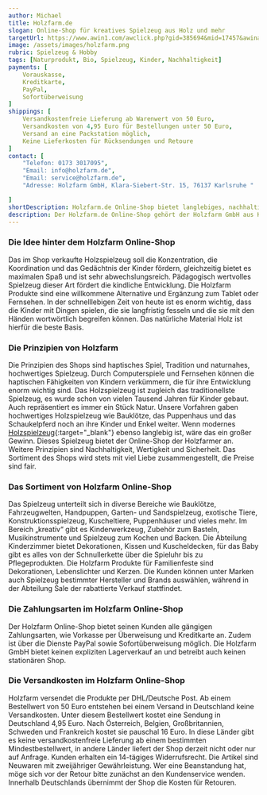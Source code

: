 ```yaml
---
author: Michael
title: Holzfarm.de
slogan: Online-Shop für kreatives Spielzeug aus Holz und mehr
targetUrl: https://www.awin1.com/awclick.php?gid=385694&mid=17457&awinaffid=731132&linkid=2605250&clickref=
image: /assets/images/holzfarm.png
rubric: Spielzeug & Hobby
tags: [Naturprodukt, Bio, Spielzeug, Kinder, Nachhaltigkeit]
payments: [
    Vorauskasse,
    Kreditkarte,
    PayPal,
    Sofortüberweisung
]
shippings: [
    Versandkostenfreie Lieferung ab Warenwert von 50 Euro,
    Versandkosten von 4,95 Euro für Bestellungen unter 50 Euro,
    Versand an eine Packstation möglich,
    Keine Lieferkosten für Rücksendungen und Retoure
]
contact: [
    "Telefon: 0173 3017095",
    "Email: info@holzfarm.de",
    "Email: service@holzfarm.de",
    "Adresse: Holzfarm GmbH, Klara-Siebert-Str. 15, 76137 Karlsruhe "

]
shortDescription: Holzfarm.de Online-Shop bietet langlebiges, nachhaltiges und hochwertiges Spielzeug aus Holz für die Stärkung der Koordination und Konzentration.
description: Der Holzfarm.de Online-Shop gehört der Holzfarm GmbH aus Karlsruhe. <!--weiterlesen--> Der Shop verkauft Spielzeug aus Holz, das eine sehr lange Tradition hat. Die betreibenden Holzfarmer sind zwei schleswig-holsteinische Familien, die hochwertiges, langlebiges und nachhaltiges Spielzeug lieben. Sie haben ihre eigenen Kinder damit spielen lassen und wissen daher, wie sehr gutes Spielzeug die Kreativität und Fantasie von Kindern beflügeln kann.
---
```


### Die Idee hinter dem Holzfarm Online-Shop

Das im Shop verkaufte Holzspielzeug soll die Konzentration, die Koordination und das Gedächtnis der Kinder fördern, gleichzeitig bietet es maximalen Spaß und ist sehr abwechslungsreich. Pädagogisch wertvolles Spielzeug dieser Art fördert die kindliche Entwicklung. Die Holzfarm Produkte sind eine willkommene Alternative und Ergänzung zum Tablet oder Fernsehen. In der schnelllebigen Zeit von heute ist es enorm wichtig, dass die Kinder mit Dingen spielen, die sie langfristig fesseln und die sie mit den Händen wortwörtlich begreifen können. Das natürliche Material Holz ist hierfür die beste Basis.

### Die Prinzipien von Holzfarm

Die Prinzipien des Shops sind haptisches Spiel, Tradition und naturnahes, hochwertiges Spielzeug. Durch Computerspiele und Fernsehen können die haptischen Fähigkeiten von Kindern verkümmern, die für ihre Entwicklung enorm wichtig sind. Das Holzspielzeug ist zugleich das traditionellste Spielzeug, es wurde schon von vielen Tausend Jahren für Kinder gebaut. Auch repräsentiert es immer ein Stück Natur. Unsere Vorfahren gaben hochwertiges Holzspielzeug wie Bauklötze, das Puppenhaus und das Schaukelpferd noch an ihre Kinder und Enkel weiter. Wenn modernes [Holzspielzeug](https://www.holzfarm.de/content/ueber-uns/){:target="_blank"} ebenso langlebig ist, wäre das ein großer Gewinn. Dieses Spielzeug bietet der Online-Shop der Holzfarmer an. Weitere Prinzipien sind Nachhaltigkeit, Wertigkeit und Sicherheit. Das Sortiment des Shops wird stets mit viel Liebe zusammengestellt, die Preise sind fair.

### Das Sortiment von Holzfarm Online-Shop

Das Spielzeug unterteilt sich in diverse Bereiche wie Bauklötze, Fahrzeugwelten, Handpuppen, Garten- und Sandspielzeug, exotische Tiere, Konstruktionsspielzeug, Kuscheltiere, Puppenhäuser und vieles mehr. Im Bereich „kreativ“ gibt es Kinderwerkzeug, Zubehör zum Basteln, Musikinstrumente und Spielzeug zum Kochen und Backen. Die Abteilung Kinderzimmer bietet Dekorationen, Kissen und Kuscheldecken, für das Baby gibt es alles von der Schnullerkette über die Spieluhr bis zu Pflegeprodukten. Die Holzfarm Produkte für Familienfeste sind Dekorationen, Lebenslichter und Kerzen. Die Kunden können unter Marken auch Spielzeug bestimmter Hersteller und Brands auswählen, während in der Abteilung Sale der rabattierte Verkauf stattfindet.

### Die Zahlungsarten im Holzfarm Online-Shop

Der Holzfarm Online-Shop bietet seinen Kunden alle gängigen Zahlungsarten, wie Vorkasse per Überweisung und Kreditkarte an. Zudem ist über die Dienste PayPal sowie Sofortüberweisung möglich. Die Holzfarm GmbH bietet keinen expliziten Lagerverkauf an und betreibt auch keinen stationären Shop.

### Die Versandkosten im Holzfarm Online-Shop

Holzfarm versendet die Produkte per DHL/Deutsche Post. Ab einem Bestellwert von 50 Euro entstehen bei einem Versand in Deutschland keine Versandkosten. Unter diesem Bestellwert kostet eine Sendung in Deutschland 4,95 Euro. Nach Österreich, Belgien, Großbritannien, Schweden und Frankreich kostet sie pauschal 16 Euro. In diese Länder gibt es keine versandkostenfreie Lieferung ab einem bestimmten Mindestbestellwert, in andere Länder liefert der Shop derzeit nicht oder nur auf Anfrage. Kunden erhalten ein 14-tägiges Widerrufsrecht. Die Artikel sind Neuwaren mit zweijähriger Gewährleistung. Wer eine Beanstandung hat, möge sich vor der Retour bitte zunächst an den Kundenservice wenden. Innerhalb Deutschlands übernimmt der Shop die Kosten für Retouren.